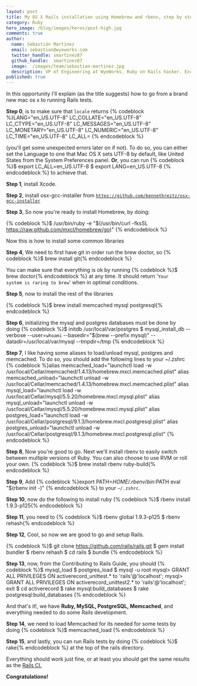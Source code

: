 ```yaml
---
layout: post
title: My OS X Rails installation using Homebrew and rbenv, step by step
category: Ruby
hero_image: /blog/images/heros/post-high.jpg
comments: true
author:
  name: Sebastián Martínez
  email: sebastian@wyeworks.com
  twitter_handle: smartinez87
  github_handle:  smartinez87
  image:  /images/team/sebastian-martinez.jpg
  description: VP of Engineering at WyeWorks. Ruby on Rails hacker. ExceptionNotification maintainer. Coffee & bacon lover.
published: true
---
```

In this opportunity I'll explain (as the title suggests) how to go from a brand new mac os x to running Rails tests.

<!--more-->

<b>Step 0</b>, is to make sure that <code>locale</code> returns {% codeblock %}LANG="en_US.UTF-8"
LC_COLLATE="en_US.UTF-8"
LC_CTYPE="en_US.UTF-8"
LC_MESSAGES="en_US.UTF-8"
LC_MONETARY="en_US.UTF-8"
LC_NUMERIC="en_US.UTF-8"
LC_TIME="en_US.UTF-8"
LC_ALL=
{% endcodeblock %}

(you'll get some unexpected errors later on if not). To do so, you can either set the Language to one that Mac OS X sets UTF-8 by default, like United States from the System Preferences panel. 
<b>Or</b>, you can run
{% codeblock %}$ export LC_ALL=en_US.UTF-8
$ export LANG=en_US.UTF-8
{% endcodeblock %}
to achieve that.

<b>Step 1</b>, install Xcode.

<b>Step 2</b>, install osx-gcc-installer from <code>https://github.com/kennethreitz/osx-gcc-installer</code>

<b>Step 3</b>, So now you're ready to install Homebrew, by doing:

{% codeblock %}$ /usr/bin/ruby -e "$(/usr/bin/curl -fksSL https://raw.github.com/mxcl/homebrew/go)"
{% endcodeblock %}

Now this is how to install some common libraries

<b>Step 4</b>, We need to first have git in order run the brew doctor, so
{% codeblock %}$ brew install git{% endcodeblock %} 

You can make sure that everything is ok by running {% codeblock %}$ brew doctor{% endcodeblock %} at any time. It should return '<code>Your system is raring to brew</code>' when in optimal conditions.

<b>Step 5</b>, now to install the rest of the libraries

{% codeblock %}$ brew install memcached mysql postgresql{% endcodeblock %}

<b>Step 6</b>, initializing the mysql and postgres databases must be done by doing
{% codeblock %}$ initdb /usr/local/var/postgres
$ mysql_install_db --verbose --user=`whoami` --basedir="$(brew
--prefix mysql)" --datadir=/usr/local/var/mysql --tmpdir=/tmp
{% endcodeblock %}

<b>Step 7</b>, I like having some aliases to load/unload mysql, postgres and memcached. To do so, you should add the following lines to your ~/.zshrc
{% codeblock %}alias memcached_load="launchctl load -w /usr/local/Cellar/memcached/1.4.13/homebrew.mxcl.memcached.plist"
alias memcached_unload="launchctl unload -w /usr/local/Cellar/memcached/1.4.13/homebrew.mxcl.memcached.plist"
alias mysql_load="launchctl load -w /usr/local/Cellar/mysql/5.5.20/homebrew.mxcl.mysql.plist"
alias mysql_unload="launchctl unload -w /usr/local/Cellar/mysql/5.5.20/homebrew.mxcl.mysql.plist"
alias postgres_load="launchctl load -w /usr/local/Cellar/postgresql/9.1.3/homebrew.mxcl.postgresql.plist"
alias postgres_unload="launchctl unload -w /usr/local/Cellar/postgresql/9.1.3/homebrew.mxcl.postgresql.plist"
{% endcodeblock %}

<b>Step 8</b>, Now you're good to go. Next we'll install rbenv to easily switch between multiple versions of Ruby. You can also choose to use RVM or roll your own.
{% codeblock %}$ brew install rbenv ruby-build{% endcodeblock %}

<b>Step 9</b>, Add 
{% codeblock %}export PATH=$HOME/.rbenv/bin:$PATH
eval "$(rbenv init -)"
{% endcodeblock %}
to your <code>~/.zshrc</code>.

<b>Step 10</b>, now do the following to install ruby {% codeblock %}$ rbenv install 1.9.3-p125{% endcodeblock %}

<b>Step 11</b>, you need to {% codeblock %}$ rbenv global 1.9.3-p125
$ rbenv rehash{% endcodeblock %}

<b>Step 12</b>, Cool, so now we are good to go and setup Rails.

{% codeblock %}$ git clone https://github.com/rails/rails.git
$ gem install bundler
$ rbenv rehash
$ cd rails
$ bundle
{% endcodeblock %}

<b>Step 13</b>, now, from the Contributing to Rails Guide, you should 
{% codeblock %}$ mysql_load
$ postgres_load
$ mysql -u root
mysql> GRANT ALL PRIVILEGES ON activerecord_unittest.* to 'rails'@'localhost';
mysql> GRANT ALL PRIVILEGES ON activerecord_unittest2.* to 'rails'@'localhost';
exit
$ cd activerecord
$ rake mysql:build_databases
$ rake postgresql:build_databases
{% endcodeblock %}

And that's it!, we have <b>Ruby, MySQL, PostgreSQL, Memcached</b>, and everything needed to do some Rails development.

<b>Step 14</b>, we need to load Memcached for its needed for some tests by doing
{% codeblock %}$ memcached_load {% endcodeblock %}

<b>Step 15</b>, and lastly, you can run Rails tests by doing
{% codeblock %}$ rake{% endcodeblock %}
at the top of the rails directory.

Everything should work just fine, or at least you should get the same results as the [Rails CI.](http://travis-ci.org/#!/rails/rails)

<b>Congratulations! </b>
